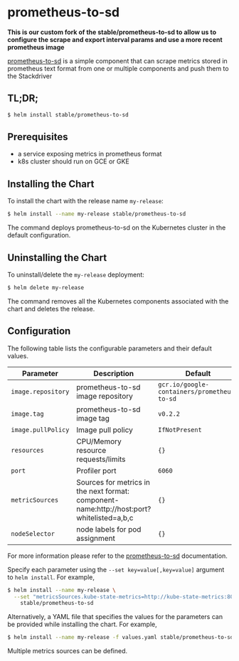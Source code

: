 # prometheus-to-sd

**This is our custom fork of the stable/prometheus-to-sd to allow us to configure the scrape and export interval params and use a more recent prometheus image**

[prometheus-to-sd](https://github.com/GoogleCloudPlatform/k8s-stackdriver/tree/master/prometheus-to-sd) is a simple component that can scrape metrics stored in prometheus text format from one or multiple components and push them to the Stackdriver

## TL;DR;

```bash
$ helm install stable/prometheus-to-sd
```

## Prerequisites

- a service exposing metrics in prometheus format
- k8s cluster should run on GCE or GKE

## Installing the Chart

To install the chart with the release name `my-release`:

```bash
$ helm install --name my-release stable/prometheus-to-sd
```

The command deploys prometheus-to-sd on the Kubernetes cluster in the default configuration.

## Uninstalling the Chart

To uninstall/delete the `my-release` deployment:

```bash
$ helm delete my-release
```

The command removes all the Kubernetes components associated with the chart and deletes the release.

## Configuration

The following table lists the configurable parameters and their default values.

| Parameter          | Description                                                                               | Default                                     |
| ------------------ | ----------------------------------------------------------------------------------------- | ------------------------------------------- |
| `image.repository` | prometheus-to-sd image repository                                                         | `gcr.io/google-containers/prometheus-to-sd` |
| `image.tag`        | prometheus-to-sd image tag                                                                | `v0.2.2`                                    |
| `image.pullPolicy` | Image pull policy                                                                         | `IfNotPresent`                              |
| `resources`        | CPU/Memory resource requests/limits                                                       | `{}`                                        |
| `port`             | Profiler port                                                                             | `6060`                                      |
| `metricSources`    | Sources for metrics in the next format: component-name:http://host:port?whitelisted=a,b,c | `{}`                                        |
| `nodeSelector`     | node labels for pod assignment                                                            | `{}`                                        |

For more information please refer to the [prometheus-to-sd](https://github.com/GoogleCloudPlatform/k8s-stackdriver/tree/master/prometheus-to-sd) documentation.

Specify each parameter using the `--set key=value[,key=value]` argument to `helm install`. For example,

```bash
$ helm install --name my-release \
  --set "metricsSources.kube-state-metrics=http://kube-state-metrics:8080" \
    stable/prometheus-to-sd
```

Alternatively, a YAML file that specifies the values for the parameters can be provided while installing the chart. For example,

```bash
$ helm install --name my-release -f values.yaml stable/prometheus-to-sd
```

Multiple metrics sources can be defined.
